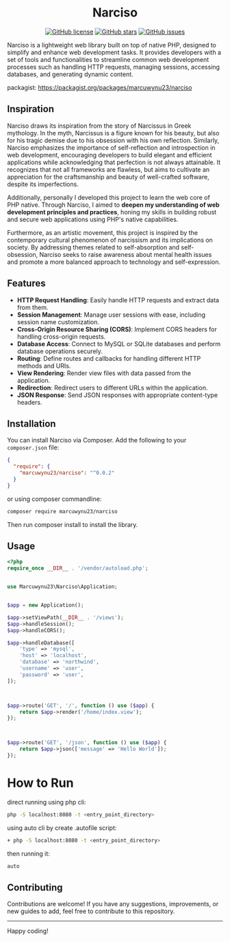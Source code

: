 <div align="center">

# Narciso

[![GitHub license](https://img.shields.io/github/license/marcuwynu23/narciso)](https://github.com/marcuwynu23/narciso/blob/main/LICENSE)
[![GitHub stars](https://img.shields.io/github/stars/marcuwynu23/narciso)](https://github.com/marcuwynu23/narciso/stargazers)
[![GitHub issues](https://img.shields.io/github/issues/marcuwynu23/narciso)](https://github.com/marcuwynu23/narciso/issues)

</div>
Narciso is a lightweight web library built on top of native PHP, designed to simplify and enhance web development tasks. It provides developers with a set of tools and functionalities to streamline common web development processes such as handling HTTP requests, managing sessions, accessing databases, and generating dynamic content.



packagist: https://packagist.org/packages/marcuwynu23/narciso

## Inspiration

Narciso draws its inspiration from the story of Narcissus in Greek mythology. In the myth, Narcissus is a figure known for his beauty, but also for his tragic demise due to his obsession with his own reflection. Similarly, Narciso emphasizes the importance of self-reflection and introspection in web development, encouraging developers to build elegant and efficient applications while acknowledging that perfection is not always attainable. It recognizes that not all frameworks are flawless, but aims to cultivate an appreciation for the craftsmanship and beauty of well-crafted software, despite its imperfections.

Additionally, personally I developed this project to learn the web core of PHP native. Through Narciso, I aimed to **deepen my understanding of web development principles and practices**, honing my skills in building robust and secure web applications using PHP's native capabilities.

Furthermore, as an artistic movement, this project is inspired by the contemporary cultural phenomenon of narcissism and its implications on society. By addressing themes related to self-absorption and self-obsession, Narciso seeks to raise awareness about mental health issues and promote a more balanced approach to technology and self-expression.

## Features

- **HTTP Request Handling**: Easily handle HTTP requests and extract data from them.
- **Session Management**: Manage user sessions with ease, including session name customization.
- **Cross-Origin Resource Sharing (CORS)**: Implement CORS headers for handling cross-origin requests.
- **Database Access**: Connect to MySQL or SQLite databases and perform database operations securely.
- **Routing**: Define routes and callbacks for handling different HTTP methods and URIs.
- **View Rendering**: Render view files with data passed from the application.
- **Redirection**: Redirect users to different URLs within the application.
- **JSON Response**: Send JSON responses with appropriate content-type headers.

## Installation

You can install Narciso via Composer. Add the following to your `composer.json` file:

```json
{
  "require": {
    "marcuwynu23/narciso": "^0.0.2"
  }
}
```

or using composer commandline:

```sh
composer require marcuwynu23/narciso
```

Then run composer install to install the library.

## Usage

```php
<?php
require_once __DIR__ . '/vendor/autoload.php';


use Marcuwynu23\Narciso\Application;


$app = new Application();

$app->setViewPath(__DIR__ . '/views');
$app->handleSession();
$app->handleCORS();

$app->handleDatabase([
	'type' => 'mysql',
	'host' => 'localhost',
	'database' => 'northwind',
	'username' => 'user',
	'password' => 'user',
]);



$app->route('GET', '/', function () use ($app) {
	return $app->render('/home/index.view');
});



$app->route('GET', '/json', function () use ($app) {
	return $app->json(['message' => 'Hello World']);
});

```

# How to Run

direct running using php cli:

```sh
php -S localhost:8080 -t <entry_point_directory>
```

using auto cli by create .autofile script:

```sh
+ php -S localhost:8080 -t <entry_point_directory>
```

then running it:

```sh
auto
```

## Contributing

Contributions are welcome! If you have any suggestions, improvements, or new guides to add, feel free to contribute to this repository.

---

Happy coding!
